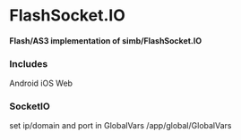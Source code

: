 # FlashSocket.IO


#### Flash/AS3 implementation of simb/FlashSocket.IO


### Includes 

Android
iOS
Web

### SocketIO

set ip/domain and port in GlobalVars
/app/global/GlobalVars